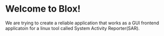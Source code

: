 # Welcome to Blox!

We are trying to create a reliable application that works as a GUI frontend applicatoin for a linux tool called System Activity Reporter(SAR).
